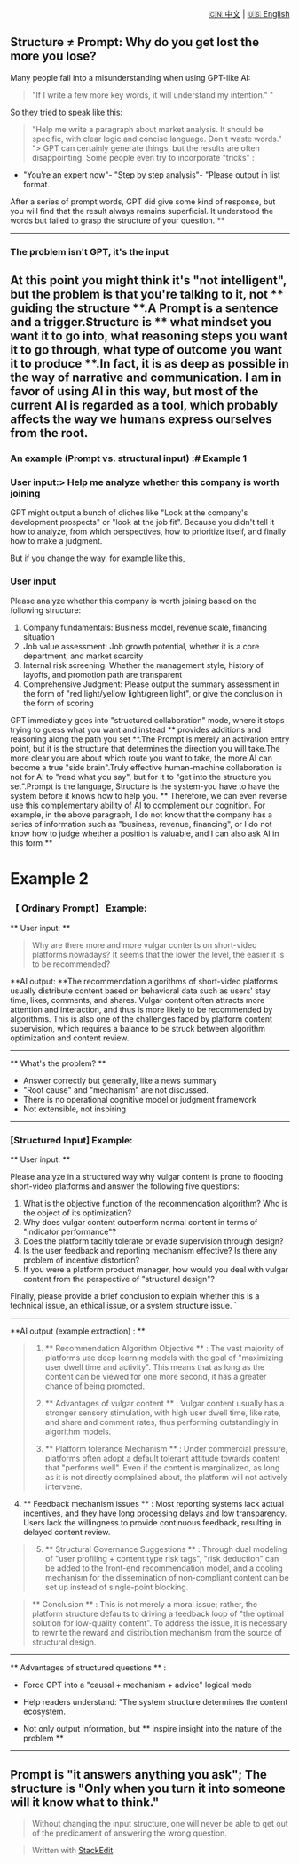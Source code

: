 <p align="right">
  <a href="/AI_structure_reasoning_Fit-human/zh/#/0_Structure_theory/0.1_Current%20AI%20VS%20AI%20personality%20reasoning%20model">🇨🇳 中文</a> | <a href="/AI_structure_reasoning_Fit-human/en/#/0_Structure_theory/0.1_Current%20AI%20VS%20AI%20personality%20reasoning%20model">🇺🇸 English</a>
</p>

 ## Structure ≠ Prompt: Why do you get lost the more you lose?
Many people fall into a misunderstanding when using GPT-like AI:
>"If I write a few more key words, it will understand my intention." "
>
So they tried to speak like this:
> "Help me write a paragraph about market analysis. It should be specific, with clear logic and concise language. Don't waste words." ">
GPT can certainly generate things, but the results are often disappointing.
Some people even try to incorporate "tricks" :
- "You're an expert now"- "Step by step analysis"- "Please output in list format.

After a series of prompt words, GPT did give some kind of response, but you will find that the result always remains superficial. It understood the words but failed to grasp the structure of your question. **

----------

### The problem isn't GPT, it's the input
At this point you might think it's "not intelligent", but the problem is that you're talking to it, not ** guiding the structure **.A Prompt is a sentence and a trigger.Structure is ** what mindset you want it to go into, what reasoning steps you want it to go through, what type of outcome you want it to produce **.In fact, it is as deep as possible in the way of narrative and communication. I am in favor of using AI in this way, but most of the current AI is regarded as a tool, which probably affects the way we humans express ourselves from the root.
----------

### An example (Prompt vs. structural input) :# Example 1
### User input:> Help me analyze whether this company is worth joining

GPT might output a bunch of cliches like "Look at the company's development prospects" or "look at the job fit". Because you didn't tell it how to analyze, from which perspectives, how to prioritize itself, and finally how to make a judgment.

But if you change the way, for example like this,
### User input
Please analyze whether this company is worth joining based on the following structure:
1. Company fundamentals: Business model, revenue scale, financing situation
2. Job value assessment: Job growth potential, whether it is a core department, and market scarcity
3. Internal risk screening: Whether the management style, history of layoffs, and promotion path are transparent
4. Comprehensive Judgment: Please output the summary assessment in the form of "red light/yellow light/green light", or give the conclusion in the form of scoring



GPT immediately goes into "structured collaboration" mode, where it stops trying to guess what you want and instead ** provides additions and reasoning along the path you set **.The Prompt is merely an activation entry point, but it is the structure that determines the direction you will take.The more clear you are about which route you want to take, the more AI can become a true "side brain".Truly effective human-machine collaboration is not for AI to "read what you say", but for it to "get into the structure you set".Prompt is the language, Structure is the system-you have to have the system before it knows how to help you.
** Therefore, we can even reverse use this complementary ability of AI to complement our cognition. For example, in the above paragraph, I do not know that the company has a series of information such as "business, revenue, financing", or I do not know how to judge whether a position is valuable, and I can also ask AI in this form **
# Example 2

### 【 Ordinary Prompt】 Example:

** User input: **

> Why are there more and more vulgar contents on short-video platforms nowadays? It seems that the lower the level, the easier it is to be recommended?

**AI output: **The recommendation algorithms of short-video platforms usually distribute content based on behavioral data such as users' stay time, likes, comments, and shares. Vulgar content often attracts more attention and interaction, and thus is more likely to be recommended by algorithms. This is also one of the challenges faced by platform content supervision, which requires a balance to be struck between algorithm optimization and content review.

----------

** What's the problem? **

- Answer correctly but generally, like a news summary
- "Root cause" and "mechanism" are not discussed.
- There is no operational cognitive model or judgment framework
- Not extensible, not inspiring

----------

### [Structured Input] Example:
** User input: **

Please analyze in a structured way why vulgar content is prone to flooding short-video platforms and answer the following five questions:
1. What is the objective function of the recommendation algorithm? Who is the object of its optimization?
2. Why does vulgar content outperform normal content in terms of "indicator performance"?
3. Does the platform tacitly tolerate or evade supervision through design?
4. Is the user feedback and reporting mechanism effective? Is there any problem of incentive distortion?
5. If you were a platform product manager, how would you deal with vulgar content from the perspective of "structural design"?

Finally, please provide a brief conclusion to explain whether this is a technical issue, an ethical issue, or a system structure issue. `

----------

**AI output (example extraction) : **

> 1. ** Recommendation Algorithm Objective ** : The vast majority of platforms use deep learning models with the goal of "maximizing user dwell time and activity". This means that as long as the content can be viewed for one more second, it has a greater chance of being promoted.
>
> 2. ** Advantages of vulgar content ** : Vulgar content usually has a stronger sensory stimulation, with high user dwell time, like rate, and share and comment rates, thus performing outstandingly in algorithm models.
>
> 3. ** Platform tolerance Mechanism ** : Under commercial pressure, platforms often adopt a default tolerant attitude towards content that "performs well". Even if the content is marginalized, as long as it is not directly complained about, the platform will not actively intervene.
>
4. ** Feedback mechanism issues ** : Most reporting systems lack actual incentives, and they have long processing delays and low transparency. Users lack the willingness to provide continuous feedback, resulting in delayed content review.
>
> 5. ** Structural Governance Suggestions ** : Through dual modeling of "user profiling + content type risk tags", "risk deduction" can be added to the front-end recommendation model, and a cooling mechanism for the dissemination of non-compliant content can be set up instead of single-point blocking.
>

> ** Conclusion ** : This is not merely a moral issue; rather, the platform structure defaults to driving a feedback loop of "the optimal solution for low-quality content". To address the issue, it is necessary to rewrite the reward and distribution mechanism from the source of structural design.

----------

** Advantages of structured questions ** :
- Force GPT into a "causal + mechanism + advice" logical mode
- Help readers understand: "The system structure determines the content ecosystem.

- Not only output information, but ** inspire insight into the nature of the problem **

----------

## Prompt is "it answers anything you ask"; The structure is "Only when you turn it into someone will it know what to think."
> Without changing the input structure, one will never be able to get out of the predicament of answering the wrong question.

> Written with [StackEdit](https://stackedit.io/).
